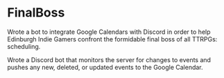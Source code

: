 # FinalBoss

Wrote a bot to integrate Google Calendars with Discord in order to help Edinburgh Indie Gamers confront the formidable final boss of all TTRPGs: scheduling.

Wrote a Discord bot that monitors the server for changes to events and pushes any new, deleted, or updated events to the Google Calendar.
